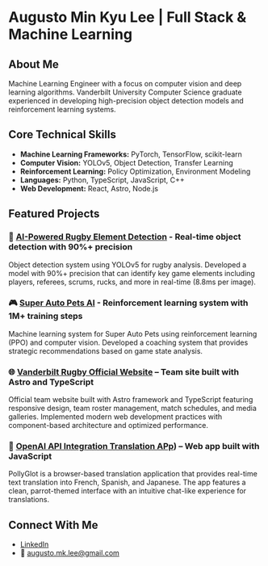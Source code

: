 # Augusto Min Kyu Lee | Full Stack & Machine Learning

## About Me
Machine Learning Engineer with a focus on computer vision and deep learning algorithms. 
Vanderbilt University Computer Science graduate experienced in developing high-precision 
object detection models and reinforcement learning systems.

## Core Technical Skills
- **Machine Learning Frameworks:** PyTorch, TensorFlow, scikit-learn
- **Computer Vision:** YOLOv5, Object Detection, Transfer Learning
- **Reinforcement Learning:** Policy Optimization, Environment Modeling
- **Languages:** Python, TypeScript, JavaScript, C++
- **Web Development:** React, Astro, Node.js

## Featured Projects

### 🏉 [AI-Powered Rugby Element Detection](https://github.com/augustomklee/rugby-element-detection) - Real-time object detection with 90%+ precision
Object detection system using YOLOv5 for rugby analysis. Developed a model with 90%+ precision that can identify key game elements including players, referees, scrums, rucks, and more in real-time (8.8ms per image).
  
### 🎮 [Super Auto Pets AI](https://github.com/augustomklee/super-auto-pets-ai) - Reinforcement learning system with 1M+ training steps
Machine learning system for Super Auto Pets using reinforcement learning (PPO) and computer vision. Developed a coaching system that provides strategic recommendations based on game state analysis.

### 🌐 [Vanderbilt Rugby Official Website](https://github.com/augustomklee/VanderbiltRugby) – Team site built with Astro and TypeScript
Official team website built with Astro framework and TypeScript featuring responsive design, team roster management, match schedules, and media galleries. Implemented modern web development practices with component-based architecture and optimized performance.

### 🦜 [OpenAI API Integration Translation APp](https://github.com/augustomklee/PollyGlot/tree/main)) – Web app built with JavaScript
PollyGlot is a browser-based translation application that provides real-time text translation into French, Spanish, and Japanese. The app features a clean, parrot-themed interface with an intuitive chat-like experience for translations.

## Connect With Me
- [LinkedIn](https://linkedin.com/in/augusto-lee/)
- 📧 augusto.mk.lee@gmail.com
